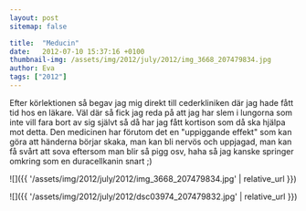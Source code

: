 ```yaml
---
layout: post
sitemap: false

title:  "Meducin"
date:   2012-07-10 15:37:16 +0100
thumbnail-img: /assets/img/2012/july/2012/img_3668_207479834.jpg
author: Eva
tags: ["2012"]
---
```


Efter körlektionen så begav jag mig direkt till cederkliniken där jag hade fått tid hos en läkare. Väl där så fick jag reda på att jag har slem i lungorna som inte vill fara bort av sig självt så då har jag fått kortison som då ska hjälpa mot detta. Den medicinen har förutom det en "uppiggande effekt" som kan göra att händerna börjar skaka, man kan bli nervös och uppjagad, man kan få svårt att sova eftersom man blir så pigg osv, haha så jag kanske springer omkring som en duracellkanin snart ;)

![]({{ '/assets/img/2012/july/2012/img_3668_207479834.jpg'  | relative_url }})

![]({{ '/assets/img/2012/july/2012/dsc03974_207479832.jpg'  | relative_url }})

